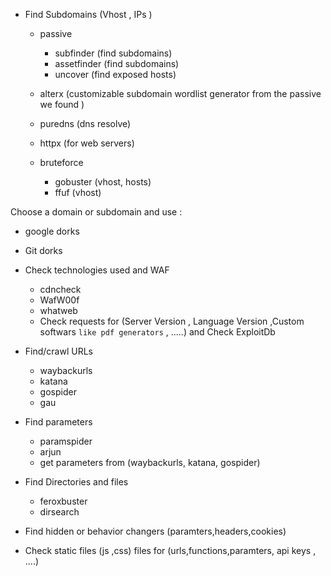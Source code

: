 
- Find Subdomains  (Vhost , IPs )

    - passive
        - subfinder     (find subdomains)
        - assetfinder   (find subdomains)
        - uncover       (find exposed hosts)
     
    - alterx     (customizable subdomain wordlist generator from the passive we found )
    - puredns   (dns resolve)
    - httpx     (for web servers)

    - bruteforce
        - gobuster (vhost, hosts)
        - ffuf (vhost)


Choose a domain or subdomain and use : 
- google dorks
- Git dorks


- Check technologies used and WAF
    - cdncheck      
    - WafW00f
    - whatweb
    - Check requests for (Server Version , Language Version ,Custom softwars `like pdf generators` , .....) and Check ExploitDb
          
- Find/crawl URLs 
    - waybackurls
    - katana
    - gospider
    - gau
 
- Find parameters
    - paramspider
    - arjun
    - get parameters from (waybackurls, katana, gospider)

- Find Directories and files
    - feroxbuster 
    - dirsearch   


- Find hidden or behavior changers (paramters,headers,cookies)
- Check static files (js ,css) files for (urls,functions,paramters, api keys , ....)



